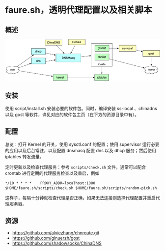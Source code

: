 # faure.sh，透明代理配置以及相关脚本

## 概述

![asserts/faure.png](asserts/faure.png)

## 安装

使用 script/install.sh 安装必要的软件包。同时，编译安装 ss-local 、chinadns 以及 gost 等软件，详见对应的软件包主页（在下方的资源目录中有）。

## 配置

总览：打开 Kernel 的开关，使用 sysctl.conf 的配置；使用 supervisor 运行必要的应用以及后台常驻，以及配置 dnsmasq 配置 dns 以及 dhcp 服务；然后使用 iptables 转发流量。

定时更新以及检查代理服务：参考 `scripts/check.sh` 文件，通常可以配合 crontab 进行定期的代理服务检查以及重启，例如

```crontab
*/10 * * * *	PROXY_ADDR=localhost:1080 $HOME/faure.sh/scripts/check.sh $HOME/faure.sh/scripts/random-pick.sh
```

这样子，每隔十分钟就检查代理是否正确，如果无法连接则选择代理配置并重启代理服务器。

## 资源

- https://github.com/alviezhang/chnroute.git
- https://github.com/ginuerzh/gost
- https://github.com/shadowsocks/ChinaDNS